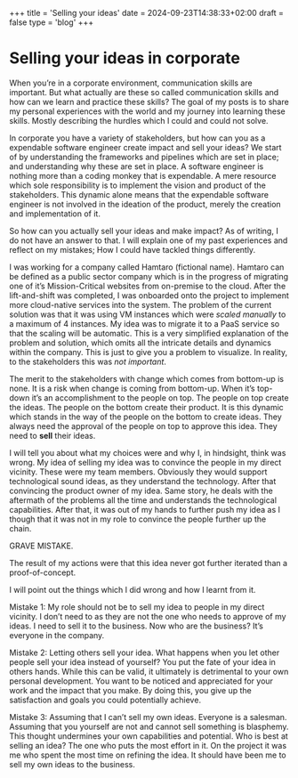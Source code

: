 +++
title = 'Selling your ideas'
date = 2024-09-23T14:38:33+02:00
draft = false
type = 'blog'
+++

# Selling your ideas in corporate

When you’re in a corporate environment, communication skills are important. But what actually are these so called communication skills and how can we learn and practice these skills? The goal of my posts is to share my personal experiences with the world and my journey into learning these skills. Mostly describing the hurdles which I could and could not solve.

In corporate you have a variety of stakeholders, but how can you as a expendable software engineer create impact and sell your ideas? We start of by understanding the frameworks and pipelines which are set in place; and understanding why these are set in place. A software engineer is nothing more than a coding monkey that is expendable. A mere resource which sole responsibility is to implement the vision and product of the stakeholders. This dynamic alone means that the expendable software engineer is not involved in the ideation of the product, merely the creation and implementation of it.

So how can you actually sell your ideas and make impact? As of writing, I do not have an answer to that. I will explain one of my past experiences and reflect on my mistakes; How I could have tackled things differently.

I was working for a company called Hamtaro (fictional name). Hamtaro can be defined as a public sector company which is in the progress of migrating one of it’s Mission-Critical websites from on-premise to the cloud. After the lift-and-shift was completed, I was onboarded onto the project to implement more cloud-native services into the system. The problem of the current solution was that it was using VM instances which were _scaled manually_ to a maximum of 4 instances. My idea was to migrate it to a PaaS service so that the scaling will be automatic. This is a very simplified explanation of the problem and solution, which omits all the intricate details and dynamics within the company. This is just to give you a problem to visualize. In reality, to the stakeholders this was _not important_.

The merit to the stakeholders with change which comes from bottom-up is none. It is a risk when change is coming from bottom-up. When it’s top-down it’s an accomplishment to the people on top. The people on top create the ideas. The people on the bottom create their product. It is this dynamic which stands in the way of the people on the bottom to create ideas. They always need the approval of the people on top to approve this idea. They need to **sell** their ideas.

I will tell you about what my choices were and why I, in hindsight, think was wrong. My idea of selling my idea was to convince the people in my direct vicinity. These were my team members. Obviously they would support technological sound ideas, as they understand the technology. After that convincing the product owner of my idea. Same story, he deals with the aftermath of the problems all the time and understands the technological capabilities. After that, it was out of my hands to further push my idea as I though that it was not in my role to convince the people further up the chain.

GRAVE MISTAKE.

The result of my actions were that this idea never got further iterated than a proof-of-concept.

I will point out the things which I did wrong and how I learnt from it.

Mistake 1: My role should not be to sell my idea to people in my direct vicinity. I don’t need to as they are not the one who needs to approve of my ideas. I need to sell it to the business. Now who are the business? It’s everyone in the company.

Mistake 2: Letting others sell your idea. What happens when you let other people sell your idea instead of yourself? You put the fate of your idea in others hands. While this can be valid, it ultimately is detrimental to your own personal development. You want to be noticed and appreciated for your work and the impact that you make. By doing this, you give up the satisfaction and goals you could potentially achieve.

Mistake 3: Assuming that I can’t sell my own ideas. Everyone is a salesman. Assuming that you yourself are not and cannot sell something is blasphemy. This thought undermines your own capabilities and potential. Who is best at selling an idea? The one who puts the most effort in it. On the project it was me who spent the most time on refining the idea. It should have been me to sell my own ideas to the business.